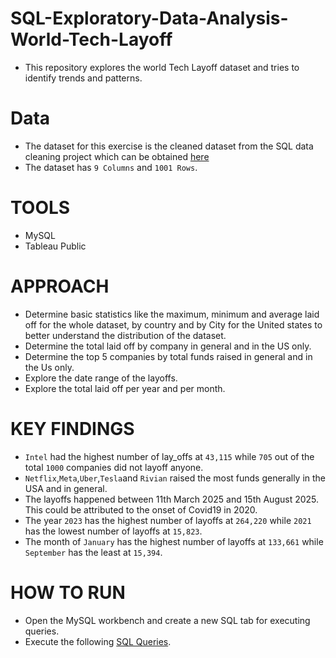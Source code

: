 # SQL-Exploratory-Data-Analysis-World-Tech-Layoff
- This repository explores the world Tech Layoff dataset and tries to identify trends and patterns.

# Data
- The dataset for this exercise is the cleaned dataset from the SQL data cleaning project which can be obtained [here](Cleaned%20dataset.csv)
- The dataset has `9 Columns` and `1001 Rows`.

# TOOLS
- MySQL
- Tableau Public

# APPROACH
- Determine basic statistics like the maximum, minimum and average laid off for the whole dataset, by country and by City for the United states to better understand the distribution of the dataset.
- Determine the total laid off by company in general and in the US only.
- Determine the top 5 companies by total funds raised in general and in the Us only.
- Explore the date range of the layoffs.
- Explore the total laid off per year and per month.

# KEY FINDINGS
- `Intel` had the highest number of lay_offs at `43,115` while `705` out of the total `1000` companies did not layoff anyone.
- `Netflix`,`Meta`,`Uber`,`Tesla`and `Rivian` raised the most funds generally in the USA and in general.
- The layoffs happened between 11th March 2025 and 15th August 2025. This could be attributed to the onset of Covid19 in 2020.
- The year `2023` has the highest number of layoffs at `264,220` while `2021` has the lowest number of layoffs at `15,823`.
- The month of `January` has the highest number of layoffs at `133,661` while `September` has the least at `15,394`.

# HOW TO RUN
- Open the MySQL workbench and create a new SQL tab for executing queries.
- Execute the following [SQL Queries](SQL-Exploratory-Data-Analysis-World-Tech-Layoff.sql).
